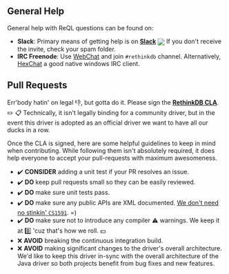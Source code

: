 General Help
------------
General help with ReQL questions can be found on:

* **Slack**: Primary means of getting help is on [**Slack**](http://slack.rethinkdb.com) <a href="http://slack.rethinkdb.com/"><img valign="middle"  src="http://slack.rethinkdb.com/badge.svg"></a>  If you don't receive the invite, check your spam folder.
* **IRC Freenode**: Use [WebChat](http://webchat.freenode.net/?channels=rethinkdb) and join `#rethinkdb` channel. Alternatively, [HexChat](https://hexchat.github.io/) a good native windows IRC client.
  

Pull Requests
------------
Err'body hatin' on legal :-1:, but gotta do it. Please sign the [**RethinkDB CLA**](http://rethinkdb.com/community/cla/). :pencil2: :clipboard: Technically, it isn't legally binding for a community driver, but in the event this driver is adopted as an official driver we want to have all our ducks in a row.

Once the CLA is signed, here are some helpful guidelines to keep in mind when contributing.  While following them isn't absolutely required, it does help everyone to accept your pull-requests with maximum awesomeness.

* :heavy_check_mark: **CONSIDER** adding a unit test if your PR resolves an issue.
* :heavy_check_mark: **DO** keep pull requests small so they can be easily reviewed. 
* :heavy_check_mark: **DO** make sure unit tests pass.
* :heavy_check_mark: **DO** make sure any public APIs are XML documented. [We don't need no stinkin' `CS1591`](https://www.youtube.com/watch?v=nsdZKCh6RsU). =) 
* :heavy_check_mark: **DO** make sure not to introduce any compiler :warning: warnings. We keep it at :zero: 'cuz that's how we roll. :dollar:
* :x: **AVOID** breaking the continuous integration build. 
* :x: **AVOID** making significant changes to the driver's overall architecture. We'd like to keep this driver in-sync with the overall architecture of the Java driver so both projects benefit from bug fixes and new features.

